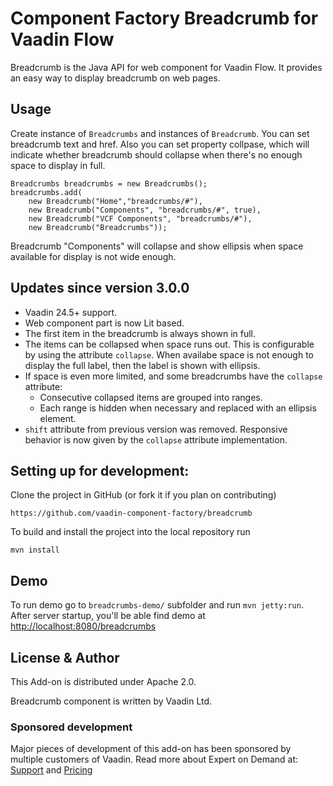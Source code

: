 # Component Factory Breadcrumb for Vaadin Flow
Breadcrumb is the Java API for [<vcf-breadcrumbs>](https://github.com/vaadin-component-factory/vcf-breadcrumb) web component for Vaadin Flow. 
It provides an easy way to display breadcrumb on web pages.

## Usage
Create instance of `Breadcrumbs` and instances of `Breadcrumb`. You can set breadcrumb text and href. 
Also you can set property collpase, which will indicate whether breadcrumb should collapse when there's no enough space to display in full.
```
Breadcrumbs breadcrumbs = new Breadcrumbs();
breadcrumbs.add(
    new Breadcrumb("Home","breadcrumbs/#"),
    new Breadcrumb("Components", "breadcrumbs/#", true),
    new Breadcrumb("VCF Components", "breadcrumbs/#"),
    new Breadcrumb("Breadcrumbs"));
```
Breadcrumb "Components" will collapse and show ellipsis when space available for display is not wide enough.

## Updates since version 3.0.0
- Vaadin 24.5+ support.
- Web component part is now Lit based.
- The first item in the breadcrumb is always shown in full.
- The items can be collapsed when space runs out. This is configurable by using the attribute `collapse`. When availabe space is not enough to display the full label, then the label is shown with ellipsis.
- If space is even more limited, and some breadcrumbs have the `collapse` attribute:
    - Consecutive collapsed items are grouped into ranges.
    - Each range is hidden when necessary and replaced with an ellipsis element.
- `shift` attribute from previous version was removed. Responsive behavior is now given by the `collapse` attribute implementation.

## Setting up for development:
Clone the project in GitHub (or fork it if you plan on contributing)

```
https://github.com/vaadin-component-factory/breadcrumb
```

To build and install the project into the local repository run 

```mvn install ```

## Demo
To run demo go to `breadcrumbs-demo/` subfolder and run `mvn jetty:run`.
After server startup, you'll be able find demo at [http://localhost:8080/breadcrumbs](http://localhost:8080/breadcrumbs)

## License & Author

This Add-on is distributed under Apache 2.0.

Breadcrumb component is written by Vaadin Ltd.

### Sponsored development
Major pieces of development of this add-on has been sponsored by multiple customers of Vaadin. Read more  about Expert on Demand at: [Support](https://vaadin.com/support) and  [Pricing](https://vaadin.com/pricing)
